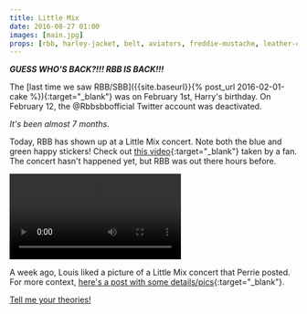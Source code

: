 ```yaml
---
title: Little Mix
date: 2016-08-27 01:00
images: [main.jpg]
props: [rbb, harley-jacket, belt, aviators, freddie-mustache, leather-chaps, camo-shorts, blue-sticker, green-winking-sticker, heeled-black-boots, studded-black-choker, salon-chair, black-teddie-mercury-hat]
---
```

***GUESS WHO'S BACK?!!! RBB IS BACK!!!***

The [last time we saw RBB/SBB]({{site.baseurl}}{% post_url 2016-02-01-cake %}){:target="_blank"} was on February 1st, Harry's birthday. On February 12, the @Rbbsbbofficial Twitter account was deactivated.

*It's been almost 7 months.*

Today, RBB has shown up at a Little Mix concert. Note both the blue and green happy stickers! Check out [this video](https://twitter.com/mcfIeur/status/769504074312085504){:target="_blank"} taken by a fan. The concert hasn't happened yet, but RBB was out there hours before.

<div class="text-center">
  <video controls="controls"><source type="video/mp4" src="{{site.baseurl}}content/media/appearances/2016/08/little-mix/main.mp4" /></video>
</div>

A week ago, Louis liked a picture of a Little Mix concert that Perrie posted. For more context, [here's a post with some details/pics](https://beccasafan.tumblr.com/post/149558668792){:target="_blank"}.

[Tell me your theories!]({{site.baseurl}}contribute)
